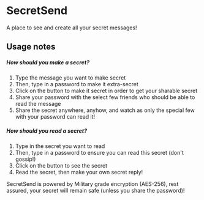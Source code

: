 # SecretSend
A place to see and create all your secret messages!

## Usage notes
##### How should you make a secret?
  1. Type the message you want to make secret
  2. Then, type in a password to make it extra-secret
  3. Click on the button to make it secret in order to get your sharable secret
  4. Share your password with the select few friends who should be able to read the message
  5. Share the secret anywhere, anyhow, and watch as only the special few with your password can read it!
##### How should you read a secret?
  1. Type in the secret you want to read 
  2. Then, type in a password to ensure you can read this secret (don't gossip!)
  3. Click on the button to see the secret
  4. Read the secret, then make your own secret reply!

SecretSend is powered by Military grade encryption (AES-256), rest assured, your secret will remain safe (unless you share the password)!
